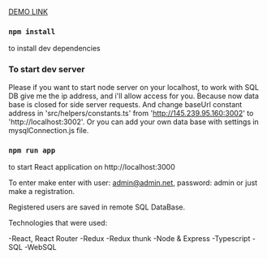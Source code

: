 [DEMO LINK](http://145.239.95.160:3002/#/)

### `npm install`

to install dev dependencies

### To start dev server

Please if you want to start node server on your localhost, to work with SQL DB give me the ip address, and i'll allow access for you. Because now data base is closed for side server 
requests. And change baseUrl constant address in 'src/helpers/constants.ts' from 'http://145.239.95.160:3002' to 'http://localhost:3002'. Or you can add your own data base with settings in mysqlConnection.js file.

### `npm run app`

to start React application on http://localhost:3000

To enter make enter with user: admin@admin.net, password: admin or just make a registration.

Registered users are saved in remote SQL DataBase.

Technologies that were used:

-React, React Router
-Redux
-Redux thunk
-Node & Express
-Typescript
-SQL
-WebSQL

